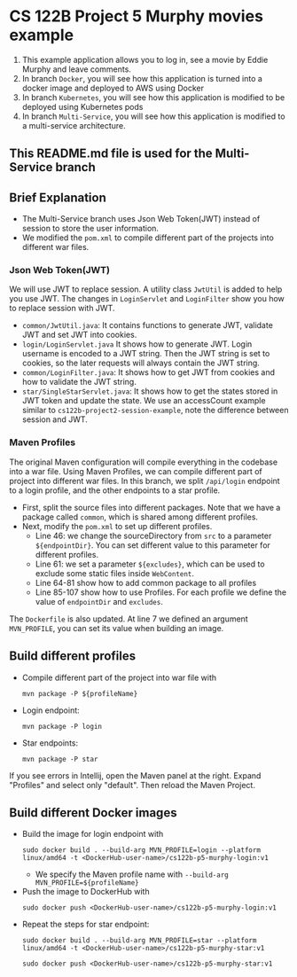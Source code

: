 # CS 122B Project 5 Murphy movies example

1. This example application allows you to log in, see a movie by Eddie Murphy and leave comments.
2. In branch `Docker`, you will see how this application is turned into a docker image and deployed to AWS using Docker
3. In branch `Kubernetes`, you will see how this application is modified to be deployed using Kubernetes pods
4. In branch `Multi-Service`, you will see how this application is modified to a multi-service architecture.

## This README.md file is used for the Multi-Service branch

## Brief Explanation

- The Multi-Service branch uses Json Web Token(JWT) instead of session to store the user information. 
- We modified the `pom.xml` to compile different part of the projects into different war files.

### Json Web Token(JWT)

We will use JWT to replace session. A utility class `JwtUtil` is added to help you use JWT. 
The changes in `LoginServlet` and `LoginFilter` show you how to replace session with JWT.
- `common/JwtUtil.java`: It contains functions to generate JWT, validate JWT and set JWT into cookies.
- `login/LoginServlet.java` It shows how to generate JWT. Login username is encoded to a JWT string. Then the JWT string is set to cookies, so the later requests will always contain the JWT string.
- `common/LoginFilter.java`: It shows how to get JWT from cookies and how to validate the JWT string. 
- `star/SingleStarServlet.java`: It shows how to get the states stored in JWT token and update the state. We use an accessCount example similar to `cs122b-project2-session-example`, note the difference between session and JWT.

### Maven Profiles
The original Maven configuration will compile everything in the codebase into a war file. Using Maven Profiles, we can compile different part of project into different war files.
In this branch, we split `/api/login` endpoint to a login profile, and the other endpoints to a star profile.
- First, split the source files into different packages. Note that we have a package called `common`, which is shared among different profiles.
- Next, modify the `pom.xml` to set up different profiles. 
  - Line 46: we change the sourceDirectory from `src` to a parameter `${endpointDir}`. You can set different value to this parameter for different profiles. 
  - Line 61: we set a parameter `${excludes}`, which can be used to exclude some static files inside `WebContent`.
  - Line 64-81 show how to add common package to all profiles
  - Line 85-107 show how to use Profiles. For each profile we define the value of `endpointDir` and `excludes`.

The `Dockerfile` is also updated. At line 7 we defined an argument `MVN_PROFILE`, you can set its value when building an image.

## Build different profiles
- Compile different part of the project into war file with
  ```
  mvn package -P ${profileName}
  ``` 
- Login endpoint: 
  ```
  mvn package -P login
  ```
- Star endpoints:
  ```
  mvn package -P star
  ```

If you see errors in Intellij, open the Maven panel at the right. Expand "Profiles" and select only "default". Then reload the Maven Project.

## Build different Docker images

- Build the image for login endpoint with 
  ```
  sudo docker build . --build-arg MVN_PROFILE=login --platform linux/amd64 -t <DockerHub-user-name>/cs122b-p5-murphy-login:v1
  ```
  - We specify the Maven profile name with `--build-arg MVN_PROFILE=${profileName}`
- Push the image to DockerHub with 
  ```
  sudo docker push <DockerHub-user-name>/cs122b-p5-murphy-login:v1
  ```
- Repeat the steps for star endpoint:
  ```
  sudo docker build . --build-arg MVN_PROFILE=star --platform linux/amd64 -t <DockerHub-user-name>/cs122b-p5-murphy-star:v1
  ```
  ```
  sudo docker push <DockerHub-user-name>/cs122b-p5-murphy-star:v1
  ```
